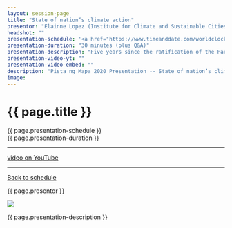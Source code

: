 ```yaml
---
layout: session-page
title: "State of nation’s climate action"
presentor: "Elainne Lopez (Institute for Climate and Sustainable Cities)"
headshot: ""
presentation-schedule: '<a href="https://www.timeanddate.com/worldclock/fixedtime.html?iso=2020-11-13T11:00:00Z">13 Nov 2020, 19:00 UTC+8</a>'
presentation-duration: "30 minutes (plus Q&A)"
presentation-description: "Five years since the ratification of the Paris Agreement, how much has the country responded to the imperatives of climate change? Would you care enough for your survival to find out and act?"
presentation-video-yt: ""
presentation-video-embed: ""
description: "Pista ng Mapa 2020 Presentation -- State of nation’s climate action by Elainne Lopez (Institute for Climate and Sustainable Cities)"
image:
---
```


<h1 class="color-pnm-blue">{{ page.title }}</h1>
<div class="row my-4">
<section class="col-lg-3">
<p class="small">{{ page.presentation-schedule }}<br>
{{ page.presentation-duration }}
</p>
<hr>
<p class="small">
<a href="{{ page.presentation-video-yt }}">video on YouTube</a>
</p>
<hr>
<p class="small"><a href="{{ site.baseurl }}/programme/">Back to schedule</a>
</p>
</section>
<section class="col-lg-9">
<p>{{ page.presentor }}</p>
<img class="img-fluid border border-primary rounded p-2" src="{{ site.baseurl }}/assets/img/site/WFH_Feels_full_bg.png">
<!-- <div class="embed-responsive embed-responsive-16by9">
<embed class="mb-4 embed-responsive-item" src="{{ page.presentation-video-embed }}"> 
</div> -->
<p class="mt-4">{{ page.presentation-description }}
</p>
</section>
</div>
